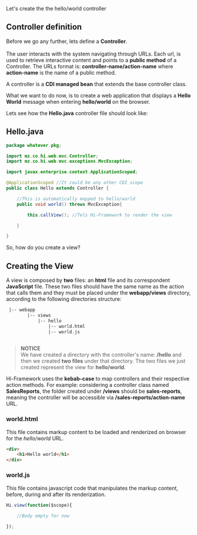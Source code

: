 <!--Topic description-->
<description>Let's create the the hello/world controller</description>

## Controller definition

Before we go any further, lets define a __Controller__.<br><br>
The user interacts with the system navigating through URLs. Each url, is used to retrieve interactive content and points to a __public method__ of a Controller. 
The URLs format is: __controller-name/action-name__ where __action-name__ is the name of a public method.

A controller is a __CDI managed bean__ that extends the base controller class. 

What we want to do now, is to create a web application that displays a __Hello World__ message when entering __hello/world__ on the browser.

Lets see how the __Hello.java__ controller file should look like:

## Hello.java


```java
package whatever.pkg;

import mz.co.hi.web.mvc.Controller;
import mz.co.hi.web.mvc.exceptions.MvcException;

import javax.enterprise.context.ApplicationScoped;

@ApplicationScoped //It could be any other CDI scope
public class Hello extends Controller {

    //This is automatically mapped to hello/world
    public void world() throws MvcException{

        this.callView(); //Tels Hi-Framework to render the view

    }

}
```


So, how do you create a view?


## Creating the View

A view is composed by __two__ files: an __html__ file and its correspondent __JavaScript__ file. 
These two files should have the same name as the action that calls them and they must be placed under the __webapp/views__ directory, according to the following directories structure:

```xml
 |-- webapp
        |-- views
            |-- hello
                |-- world.html
                |-- world.js
           
```

> **NOTICE**<br> We have created a directory with the controller's name: __/hello__ and then we created __two files__ under that directory. 
> The two files we just created represent the view for __hello/world__.

<info-block title="Naming convention">
    Hi-Framework uses the <b>kebab-case</b> to map controllers and their respective action methods.
    For example: considering a controller class named <b>SalesReports</b>, the folder created under <b>/views</b> should be <b>sales-reports</b>, meaning the controller will be accessible via <b>/sales-reports/action-name</b> URL.
</info-block>


### world.html

This file contains markup content to be loaded and renderized on browser for the *hello/world* URL.
```html
<div>
	<h1>Hello world</h1>
</div>
```

### world.js

This file contains javascript code that manipulates the markup content, before, during and after its renderization.
```javascript
Hi.view(function($scope){
	
	//Body empty for now

});
```
